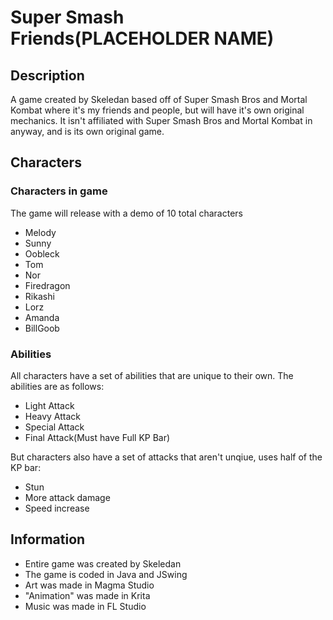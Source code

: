 # Super Smash Friends(PLACEHOLDER NAME)

## Description
A game created by Skeledan based off of Super Smash Bros and Mortal Kombat where it's my friends and people, but will have it's own original mechanics. It isn't affiliated with Super Smash Bros and Mortal Kombat in anyway, and is its own original game.

## Characters
### Characters in game
The game will release with a demo of 10 total characters
* Melody
* Sunny
* Oobleck
* Tom
* Nor
* Firedragon
* Rikashi
* Lorz
* Amanda
* BillGoob

### Abilities
All characters have a set of abilities that are unique to their own. 
The abilities are as follows:
* Light Attack
* Heavy Attack
* Special Attack
* Final Attack(Must have Full KP Bar)

But characters also have a set of attacks that aren't unqiue, uses half of the KP bar:
* Stun
* More attack damage
* Speed increase

## Information
* Entire game was created by Skeledan
* The game is coded in Java and JSwing
* Art was made in Magma Studio
* "Animation" was made in Krita
* Music was made in FL Studio
